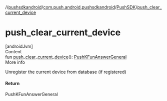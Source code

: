 //[pushsdkandroid](../../index.md)/[com.push.android.pushsdkandroid](../index.md)/[PushSDK](index.md)/[push_clear_current_device](push_clear_current_device.md)



# push_clear_current_device  
[androidJvm]  
Content  
fun [push_clear_current_device](push_clear_current_device.md)(): [PushKFunAnswerGeneral](../../com.push.android.pushsdkandroid.core/-push-k-fun-answer-general/index.md)  
More info  


Unregister the current device from database (if registered)



#### Return  


PushKFunAnswerGeneral

  



